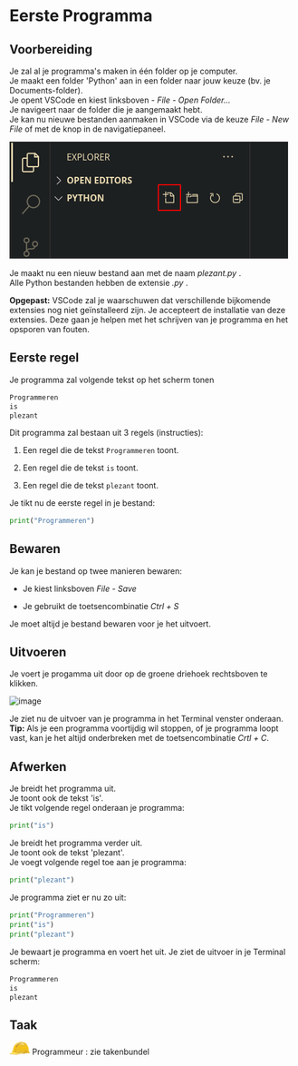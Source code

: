 Eerste Programma
================

Voorbereiding
-------------

Je zal al je programma's maken in één folder op je computer.\
Je maakt een folder 'Python' aan in een folder naar jouw keuze (bv. je
Documents-folder).\
Je opent VSCode en kiest linksboven - _File - Open
Folder..._\
Je navigeert naar de folder die je aangemaakt hebt.\
Je kan nu nieuwe bestanden aanmaken in VSCode via de keuze _File - New
File_ of met de knop in de navigatiepaneel.

![image](images/new-file.png)

Je maakt nu een nieuw bestand aan met de naam _plezant.py_
.\
Alle Python bestanden hebben de extensie _.py_ .

**Opgepast:** VSCode zal je waarschuwen dat verschillende bijkomende
extensies nog niet geïnstalleerd zijn. Je accepteert de installatie van
deze extensies. Deze gaan je helpen met het schrijven van je programma
en het opsporen van fouten.

Eerste regel
------------

Je programma zal volgende tekst op het scherm tonen
```
Programmeren
is
plezant 
```
Dit programma zal bestaan uit 3 regels (instructies):

1.  Een regel die de tekst `Programmeren` toont.

2.  Een regel die de tekst `is` toont.

3.  Een regel die de tekst `plezant` toont.

Je tikt nu de eerste regel in je bestand:
```python
print("Programmeren")
```
Bewaren
-------

Je kan je bestand op twee manieren bewaren:

-   Je kiest linksboven _File - Save_

-   Je gebruikt de toetsencombinatie _Ctrl + S_

Je moet altijd je bestand bewaren voor je het uitvoert.

Uitvoeren
---------

Je voert je progamma uit door op de groene driehoek rechtsboven te
klikken.

![image](images/run-python-file-in-terminal-button.png)

Je ziet nu de uitvoer van je programma in het Terminal venster
onderaan.\
**Tip:** Als je een programma voortijdig wil stoppen, of je programma
loopt vast, kan je het altijd onderbreken met de toetsencombinatie _Crtl + C_.

Afwerken
--------

Je breidt het programma uit.\
Je toont ook de tekst 'is'.\
Je tikt volgende regel onderaan je programma:
```python
print("is")
```
Je breidt het programma verder uit.\
Je toont ook de tekst 'plezant'.\
Je voegt volgende regel toe aan je programma:
```python
print("plezant")
```
Je programma ziet er nu zo uit:
```python
print("Programmeren")
print("is")
print("plezant")
```
Je bewaart je programma en voert het uit. Je ziet de uitvoer in je
Terminal scherm:
```
Programmeren
is
plezant
```
Taak
----

![image](images/hardhat.png)
Programmeur : zie takenbundel